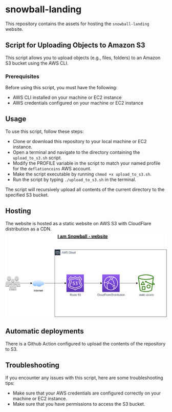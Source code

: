 # snowball-landing
This repository contains the assets for hosting the `snowball-landing` website.

## Script for Uploading Objects to Amazon S3
This script allows you to upload objects (e.g., files, folders) to an Amazon S3 bucket using the AWS CLI. 

### Prerequisites
Before using this script, you must have the following:

* AWS CLI installed on your machine or EC2 instance
* AWS credentials configured on your machine or EC2 instance

## Usage
To use this script, follow these steps:

* Clone or download this repository to your local machine or EC2 instance.
* Open a terminal and navigate to the directory containing the `upload_to_s3.sh` script.
* Modify the PROFILE variable in the script to match your named profile for the `deflationcoins` AWS account.
* Make the script executable by running `chmod +x upload_to_s3.sh`.
* Run the script by typing `./upload_to_s3.sh` in the terminal.

The script will recursively upload all contents of the current directory to the specified S3 bucket.

## Hosting
The website is hosted as a static website on AWS S3 with CloudFlare distribution as a CDN.
![architecture](docs/img/architecture-iamsnowball.drawio.png)

## Automatic deployments
There is a Github Action configured to upload the contents of the repository to S3.

## Troubleshooting
If you encounter any issues with this script, here are some troubleshooting tips:

* Make sure that your AWS credentials are configured correctly on your machine or EC2 instance.
* Make sure that you have permissions to access the S3 bucket.

